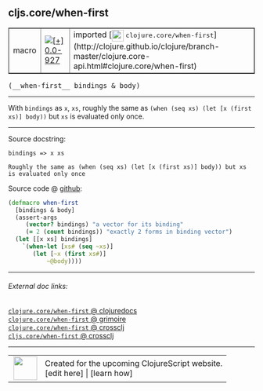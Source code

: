 ## cljs.core/when-first



 <table border="1">
<tr>
<td>macro</td>
<td><a href="https://github.com/cljsinfo/cljs-api-docs/tree/0.0-927"><img valign="middle" alt="[+] 0.0-927" title="Added in 0.0-927" src="https://img.shields.io/badge/+-0.0--927-lightgrey.svg"></a> </td>
<td>
imported [<img height="24px" valign="middle" src="http://i.imgur.com/1GjPKvB.png"> <samp>clojure.core/when-first</samp>](http://clojure.github.io/clojure/branch-master/clojure.core-api.html#clojure.core/when-first)
</td>
</tr>
</table>


 <samp>
(__when-first__ bindings & body)<br>
</samp>

---

With `bindings` as `x`, `xs`, roughly the same as `(when (seq xs) (let [x (first
xs)] body))` but `xs` is evaluated only once.

---




Source docstring:

```
bindings => x xs

Roughly the same as (when (seq xs) (let [x (first xs)] body)) but xs is evaluated only once
```


Source code @ [github](https://github.com/clojure/clojure/blob/clojure-1.7.0/src/clj/clojure/core.clj#L4420-L4432):

```clj
(defmacro when-first
  [bindings & body]
  (assert-args
     (vector? bindings) "a vector for its binding"
     (= 2 (count bindings)) "exactly 2 forms in binding vector")
  (let [[x xs] bindings]
    `(when-let [xs# (seq ~xs)]
       (let [~x (first xs#)]
           ~@body))))
```

<!--
Repo - tag - source tree - lines:

 <pre>
clojure @ clojure-1.7.0
└── src
    └── clj
        └── clojure
            └── <ins>[core.clj:4420-4432](https://github.com/clojure/clojure/blob/clojure-1.7.0/src/clj/clojure/core.clj#L4420-L4432)</ins>
</pre>

-->

---



###### External doc links:

[`clojure.core/when-first` @ clojuredocs](http://clojuredocs.org/clojure.core/when-first)<br>
[`clojure.core/when-first` @ grimoire](http://conj.io/store/v1/org.clojure/clojure/1.7.0-beta3/clj/clojure.core/when-first/)<br>
[`clojure.core/when-first` @ crossclj](http://crossclj.info/fun/clojure.core/when-first.html)<br>
[`cljs.core/when-first` @ crossclj](http://crossclj.info/fun/cljs.core/when-first.html)<br>

---

 <table>
<tr><td>
<img valign="middle" align="right" width="48px" src="http://i.imgur.com/Hi20huC.png">
</td><td>
Created for the upcoming ClojureScript website.<br>
[edit here] | [learn how]
</td></tr></table>

[edit here]:https://github.com/cljsinfo/cljs-api-docs/blob/master/cljsdoc/cljs.core_when-first.cljsdoc
[learn how]:https://github.com/cljsinfo/cljs-api-docs/wiki/cljsdoc-files

<!--

This information was too distracting to show to readers, but I'll leave it
commented here since it is helpful to:

- pretty-print the data used to generate this document
- and show how to retrieve that data



The API data for this symbol:

```clj
{:description "With `bindings` as `x`, `xs`, roughly the same as `(when (seq xs) (let [x (first\nxs)] body))` but `xs` is evaluated only once.",
 :ns "cljs.core",
 :name "when-first",
 :signature ["[bindings & body]"],
 :history [["+" "0.0-927"]],
 :type "macro",
 :full-name-encode "cljs.core_when-first",
 :source {:code "(defmacro when-first\n  [bindings & body]\n  (assert-args\n     (vector? bindings) \"a vector for its binding\"\n     (= 2 (count bindings)) \"exactly 2 forms in binding vector\")\n  (let [[x xs] bindings]\n    `(when-let [xs# (seq ~xs)]\n       (let [~x (first xs#)]\n           ~@body))))",
          :title "Source code",
          :repo "clojure",
          :tag "clojure-1.7.0",
          :filename "src/clj/clojure/core.clj",
          :lines [4420 4432]},
 :full-name "cljs.core/when-first",
 :clj-symbol "clojure.core/when-first",
 :docstring "bindings => x xs\n\nRoughly the same as (when (seq xs) (let [x (first xs)] body)) but xs is evaluated only once"}

```

Retrieve the API data for this symbol:

```clj
;; from Clojure REPL
(require '[clojure.edn :as edn])
(-> (slurp "https://raw.githubusercontent.com/cljsinfo/cljs-api-docs/catalog/cljs-api.edn")
    (edn/read-string)
    (get-in [:symbols "cljs.core/when-first"]))
```

-->
